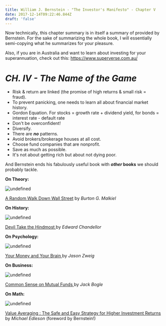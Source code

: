 ```yaml
---
title: William J. Bernstein - "The Investor's Manifesto" - Chapter V
date: 2017-12-14T09:22:46.844Z
draft: 'false'
---
```

Now technically, this chapter summary is in itself a summary of provided by Bernstein. For the sake of summarizing the whole book, I will essentially semi-copying what he summarizes for your pleasure. 

Also, if you are in Australia and want to learn about investing for your superannuation, check out this: <https://www.superverse.com.au/>

# _CH. IV - The Name of the Game_

* Risk & return are linked (the promise of high returns & small risk = fraud).
* To prevent panicking, one needs to learn all about financial market history.
* Gordon Equation. For stocks = growth rate + dividend yield, for bonds = interest rate - default rate
* Don't be overconfident!
* Diversify.
* There are _**no**_ patterns.
* Avoid brokers/brokerage houses at all cost.
* Choose fund companies that are nonprofit.
* Save as much as possible.
* It's not about getting rich but about not dying poor.

And Bernstein ends his fabulously useful book with **_other_ books** we should probably tackle. 

**On Theory:**

![undefined](/images/uploads/9780393352245.jpg) 

[A Random Walk Down Wall Street](https://www.bookdepository.com/Random-Walk-Down-Wall-Street-Burton-G-Malkiel/9780393352245) by _Burton G. Malkiel_

**On History:**

![undefined](/images/uploads/9780452281806.jpg)

[Devil Take the Hindmost
](https://www.bookdepository.com/Devil-Take-the-Hindmost/9780452281806) by _Edward Chandellor_

**On Psychology:**

![undefined](/images/uploads/9780743276696.jpg)

[Your Money and Your Brain
](https://www.bookdepository.com/Your-Money-Your-Brain-How-New-Science-Neuroeconomics-Can-Help-Make-You-Rich-Jason-Zweig/9780743276696) by _Jason Zweig_

**On Business:**

![undefined](/images/uploads/9780470138137.jpg)

[Common Sense on Mutual Funds
](https://www.bookdepository.com/Common-Sense-on-Mutual-Funds-Fully-Updated-10th-Anniversary-Edition-John-C-Bogle/9780470138137) by _Jack Bogle_

**On Math:**

![undefined](/images/uploads/9780470049778.jpg)

[Value Averaging : The Safe and Easy Strategy for Higher Investment Returns
](https://www.bookdepository.com/Value-Averaging-Michael-E-Edleson-William-J-Bernstein/9780470049778?ref=grid-view&qid=1513244541661&sr=1-1) by _Michael Edleson_ (foreword by Bernstein!)
